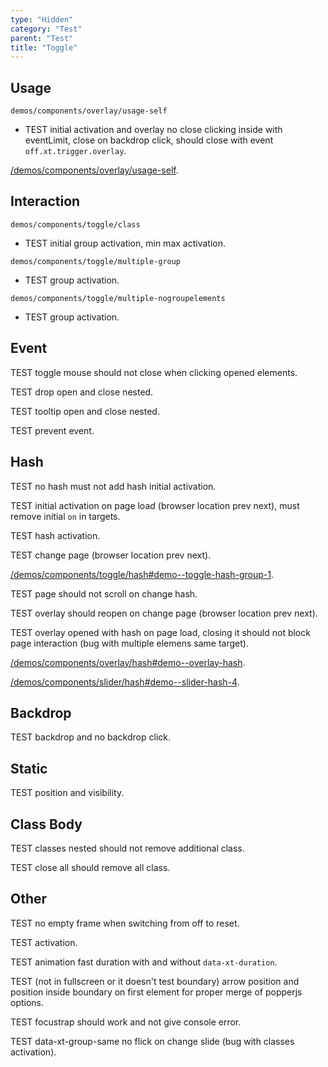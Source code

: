 ```yaml
---
type: "Hidden"
category: "Test"
parent: "Test"
title: "Toggle"
---
```


## Usage

`demos/components/overlay/usage-self`
- TEST initial activation and overlay no close clicking inside with eventLimit, close on backdrop click, should close with event `off.xt.trigger.overlay`.

[/demos/components/overlay/usage-self](/demos/components/overlay/usage-self).

## Interaction

`demos/components/toggle/class`
- TEST initial group activation, min max activation.

<demo>
  <demoinline src="demos/components/toggle/class">
  </demoinline>
</demo>

`demos/components/toggle/multiple-group`
- TEST group activation.

<demo>
  <demoinline src="demos/components/toggle/multiple-group">
  </demoinline>
</demo>

`demos/components/toggle/multiple-nogroupelements`
- TEST group activation.

<demo>
  <demoinline src="demos/components/toggle/multiple-nogroupelements">
  </demoinline>
</demo>

## Event

TEST toggle mouse should not close when clicking opened elements.

TEST drop open and close nested.

TEST tooltip open and close nested.

<demo>
  <demoinline src="demos/components/toggle/event">
  </demoinline>
  <demoinline src="demos/components/drop/event">
  </demoinline>
  <demoinline src="demos/components/tooltip/event">
  </demoinline>
</demo>

TEST prevent event.

<demo>
  <demoinline src="demos/components/toggle/prevent-event">
  </demoinline>
  <demoinline src="demos/components/toggle/prevent-event-hover">
  </demoinline>
</demo>

## Hash

TEST no hash must not add hash initial activation.

TEST initial activation on page load (browser location prev next), must remove initial `on` in targets.

TEST hash activation.

TEST change page (browser location prev next).

[/demos/components/toggle/hash#demo--toggle-hash-group-1](/demos/components/toggle/hash#demo--toggle-hash-group-1).

TEST page should not scroll on change hash.

TEST overlay should reopen on change page (browser location prev next).

TEST overlay opened with hash on page load, closing it should not block page interaction (bug with multiple elemens same target).

[/demos/components/overlay/hash#demo--overlay-hash](/demos/components/overlay/hash#demo--overlay-hash).

[/demos/components/slider/hash#demo--slider-hash-4](/demos/components/slider/hash#demo--slider-hash-4).

## Backdrop

TEST backdrop and no backdrop click.

<demo>
  <demoinline src="demos/components/overlay/variant">
  </demoinline>
  <demoinline src="demos/components/drop/backdrop">
  </demoinline>
  <demoinline src="demos/components/tooltip/backdrop">
  </demoinline>
</demo>

## Static

TEST position and visibility.

<demo>
  <demoinline src="demos/components/drop/static">
  </demoinline>
  <demoinline src="demos/components/tooltip/static">
  </demoinline>
</demo>

## Class Body

TEST classes nested should not remove additional class.

TEST close all should remove all class.

<demo>
  <demoinline src="demos/components/overlay/class-body">
  </demoinline>
</demo>

## Other

TEST no empty frame when switching from off to reset.

<demo>
  <demoinline src="demos/components/drop/reset-to-current">
  </demoinline>
</demo>

TEST activation.

TEST animation fast duration with and without `data-xt-duration`.

<demo>
  <demoinline src="demos/components/tooltip/swap-click">
  </demoinline>
  <demoinline src="demos/components/tooltip/swap-toggle">
  </demoinline>
  <demoinline src="demos/components/tooltip/animation-fast">
  </demoinline>
</demo>

TEST (not in fullscreen or it doesn't test boundary) arrow position and position inside boundary on first element for proper merge of popperjs options.

<demo>
  <demoinline src="demos/components/tooltip/prevent-overflow">
  </demoinline>
</demo>

TEST focustrap should work and not give console error.

<demo>
  <demoinline src="demos/components/overlay/animation-queue">
  </demoinline>
</demo>

TEST data-xt-group-same no flick on change slide (bug with classes activation).

<demo>
  <demoinline src="demos/components/slider/animation">
  </demoinline>
</demo>

<demo>
  <demoinline src="demos/components/slider/animation-queue">
  </demoinline>
</demo>
